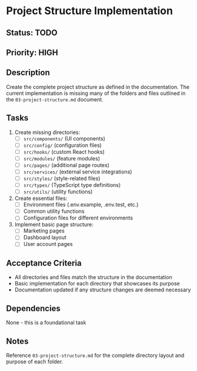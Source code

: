 # Project Structure Implementation

## Status: TODO
## Priority: HIGH

## Description
Create the complete project structure as defined in the documentation. The current implementation is missing many of the folders and files outlined in the `03-project-structure.md` document.

## Tasks
1. Create missing directories:
   - [ ] `src/components/` (UI components)
   - [ ] `src/config/` (configuration files)
   - [ ] `src/hooks/` (custom React hooks)
   - [ ] `src/modules/` (feature modules)
   - [ ] `src/pages/` (additional page routes)
   - [ ] `src/services/` (external service integrations)
   - [ ] `src/styles/` (style-related files)
   - [ ] `src/types/` (TypeScript type definitions)
   - [ ] `src/utils/` (utility functions)

2. Create essential files:
   - [ ] Environment files (.env.example, .env.test, etc.)
   - [ ] Common utility functions
   - [ ] Configuration files for different environments

3. Implement basic page structure:
   - [ ] Marketing pages
   - [ ] Dashboard layout
   - [ ] User account pages

## Acceptance Criteria
- All directories and files match the structure in the documentation
- Basic implementation for each directory that showcases its purpose
- Documentation updated if any structure changes are deemed necessary

## Dependencies
None - this is a foundational task

## Notes
Reference `03-project-structure.md` for the complete directory layout and purpose of each folder.